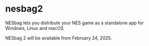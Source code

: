 # nesbag2

NESbag lets you distribute your NES game as a standalone app for Windows, Linux and macOS

NESbag 2 will be available from February 24, 2025.
